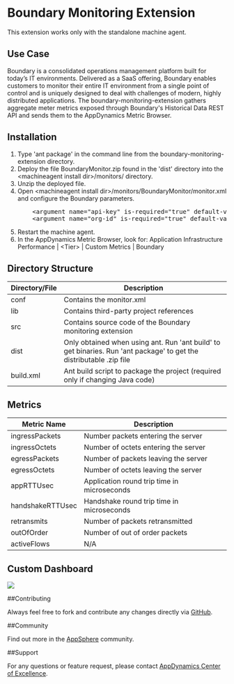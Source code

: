 Boundary Monitoring Extension
============================

This extension works only with the standalone machine agent.

## Use Case

Boundary is a consolidated operations management platform built for today’s IT environments. Delivered as a SaaS offering, Boundary enables customers to monitor their entire IT environment from a single point of control and is uniquely designed to deal with challenges of modern, highly distributed applications. The boundary-monitoring-extension gathers aggregate meter metrics exposed through Boundary's Historical Data REST API and sends them to the AppDynamics Metric Browser.

## Installation
<ol>
	<li>Type 'ant package' in the command line from the boundary-monitoring-extension directory.
	</li>
	<li>Deploy the file BoundaryMonitor.zip found in the 'dist' directory into the &lt;machineagent install dir&gt;/monitors/ directory.
	</li>
	<li>Unzip the deployed file.
	</li>
	<li>Open &lt;machineagent install dir&gt;/monitors/BoundaryMonitor/monitor.xml and configure the Boundary parameters.
<p></p>
<pre>
	&lt;argument name="api-key" is-required="true" default-value="" /&gt;          
	&lt;argument name="org-id" is-required="true" default-value="" /&gt;
</pre>
	</li>	
	<li> Restart the machine agent.
	</li>
	<li>In the AppDynamics Metric Browser, look for: Application Infrastructure Performance | &lt;Tier&gt; | Custom Metrics | Boundary
	</li>
</ol>

## Directory Structure

| Directory/File | Description |
|----------------|-------------|
|conf            | Contains the monitor.xml |
|lib             | Contains third-party project references |
|src             | Contains source code of the Boundary monitoring extension |
|dist            | Only obtained when using ant. Run 'ant build' to get binaries. Run 'ant package' to get the distributable .zip file |
|build.xml       | Ant build script to package the project (required only if changing Java code) |

## Metrics

|Metric Name           | Description     |
|----------------------|-----------------|
|ingressPackets    	   | Number packets entering the server |
|ingressOctets             | Number of octets entering the server |
|egressPackets         | Number of packets leaving the server |
|egressOctets         | Number of octets leaving the server |
|appRTTUsec          | Application round trip time in microseconds |
|handshakeRTTUsec       | Handshake round trip time in microseconds |
|retransmits                | Number of packets retransmitted|
|outOfOrder            | Number of out of order packets |
|activeFlows                  | N/A |

## Custom Dashboard

![](https://raw.github.com/Appdynamics/boundary-monitoring-extension/master/Boundary%20Dashboard.png)

##Contributing

Always feel free to fork and contribute any changes directly via [GitHub](https://github.com/Appdynamics/boundary-monitoring-extension).

##Community

Find out more in the [AppSphere](http://appsphere.appdynamics.com/t5/eXchange/Boundary-Monitoring-Extension/idi-p/4851) community.

##Support

For any questions or feature request, please contact [AppDynamics Center of Excellence](mailto:ace-request@appdynamics.com).

